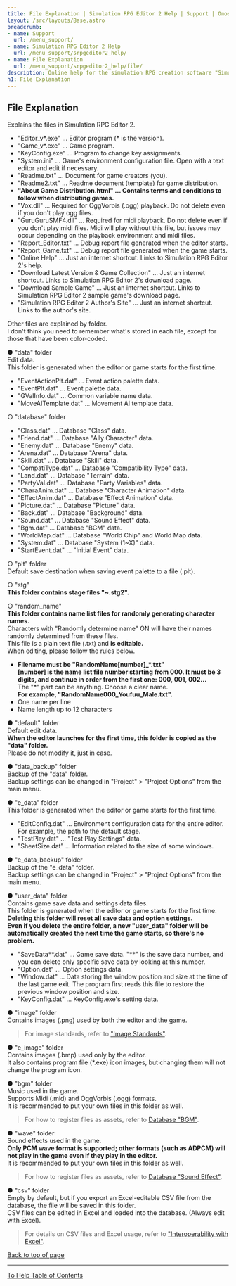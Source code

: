 ```yaml
---
title: File Explanation | Simulation RPG Editor 2 Help | Support | Omoshiro Game Shrine
layout: /src/layouts/Base.astro
breadcrumb:
- name: Support
  url: /menu_support/
- name: Simulation RPG Editor 2 Help
  url: /menu_support/srpgeditor2_help/
- name: File Explanation
  url: /menu_support/srpgeditor2_help/file/
description: Online help for the simulation RPG creation software "Simulation RPG Editor 2". "File Explanation".
h1: File Explanation
---
```


<a name="TOP"></a> 

## File Explanation

Explains the files in Simulation RPG Editor 2.  
  
- "Editor_v*.exe" ... Editor program (* is the version).  
- "Game_v*.exe" ... Game program.  
- "KeyConfig.exe" ... Program to change key assignments.  
- "System.ini" ... Game's environment configuration file. Open with a text editor and edit if necessary.  
- "Readme.txt" ... Document for game creators (you).  
- "Readme2.txt" ... Readme document (template) for game distribution.  
- **"About Game Distribution.html" ... Contains terms and conditions to follow when distributing games.**  
- "Vox.dll" ... Required for OggVorbis (.ogg) playback. Do not delete even if you don't play ogg files.  
- "GuruGuruSMF4.dll" ... Required for midi playback. Do not delete even if you don't play midi files. Midi will play without this file, but issues may occur depending on the playback environment and midi files.  
- "Report_Editor.txt" ... Debug report file generated when the editor starts.  
- "Report_Game.txt" ... Debug report file generated when the game starts.  
- "Online Help" ... Just an internet shortcut. Links to Simulation RPG Editor 2's help.  
- "Download Latest Version & Game Collection" ... Just an internet shortcut. Links to Simulation RPG Editor 2's download page.  
- "Download Sample Game" ... Just an internet shortcut. Links to Simulation RPG Editor 2 sample game's download page.  
- "Simulation RPG Editor 2 Author's Site" ... Just an internet shortcut. Links to the author's site.  
  
Other files are explained by folder.  
I don't think you need to remember what's stored in each file, except for those that have been color-coded.  
  
● "data" folder  
Edit data.  
This folder is generated when the editor or game starts for the first time.  
  
- "EventActionPlt.dat" ... Event action palette data.  
- "EventPlt.dat" ... Event palette data.  
- "GValInfo.dat" ... Common variable name data.  
- "MoveAITemplate.dat" ... Movement AI template data.  
  
○ "database" folder  
- "Class.dat" ... Database "Class" data.  
- "Friend.dat" ... Database "Ally Character" data.  
- "Enemy.dat" ... Database "Enemy" data.  
- "Arena.dat" ... Database "Arena" data.  
- "Skill.dat" ... Database "Skill" data.  
- "CompatiType.dat" ... Database "Compatibility Type" data.  
- "Land.dat" ... Database "Terrain" data.  
- "PartyVal.dat" ... Database "Party Variables" data.  
- "CharaAnim.dat" ... Database "Character Animation" data.  
- "EffectAnim.dat" ... Database "Effect Animation" data.  
- "Picture.dat" ... Database "Picture" data.  
- "Back.dat" ... Database "Background" data.  
- "Sound.dat" ... Database "Sound Effect" data.  
- "Bgm.dat" ... Database "BGM" data.  
- "WorldMap.dat" ... Database "World Chip" and World Map data.  
- "System.dat" ... Database "System (1~X)" data.  
- "StartEvent.dat" ... "Initial Event" data.  
  
○ "plt" folder  
Default save destination when saving event palette to a file (.plt).  
  
○ "stg"  
**This folder contains stage files "~.stg2".**  
  
○ "random_name"  
**This folder contains name list files for randomly generating character names.**  
Characters with "Randomly determine name" ON will have their names randomly determined from these files.  
This file is a plain text file (.txt) and **is editable.**  
When editing, please follow the rules below.  
  
- **Filename must be "RandomName[number]_*.txt"**  
**[number] is the name list file number starting from 000. It must be 3 digits, and continue in order from the first one: 000, 001, 002...**  
The "*" part can be anything. Choose a clear name.  
**For example, "RandomName000_Youfuu_Male.txt".**  
- One name per line  
- Name length up to 12 characters  
  
● "default" folder  
Default edit data.  
**When the editor launches for the first time, this folder is copied as the "data" folder.**  
Please do not modify it, just in case.  
  
● "data_backup" folder  
Backup of the "data" folder.  
Backup settings can be changed in "Project" > "Project Options" from the main menu.  
  
● "e_data" folder  
This folder is generated when the editor or game starts for the first time.  
- "EditConfig.dat" ... Environment configuration data for the entire editor. For example, the path to the default stage.  
- "TestPlay.dat" ... "Test Play Settings" data.  
- "SheetSize.dat" ... Information related to the size of some windows.  
  
● "e_data_backup" folder  
Backup of the "e_data" folder.  
Backup settings can be changed in "Project" > "Project Options" from the main menu.  
  
● "user_data" folder  
Contains game save data and settings data files.  
This folder is generated when the editor or game starts for the first time.  
**Deleting this folder will reset all save data and option settings.**  
**Even if you delete the entire folder, a new "user_data" folder will be automatically created the next time the game starts, so there's no problem.**  
  
- "SaveData**.dat" ... Game save data. "**" is the save data number, and you can delete only specific save data by looking at this number.  
- "Option.dat" ... Option settings data.  
- "Window.dat" ... Data storing the window position and size at the time of the last game exit. The program first reads this file to restore the previous window position and size.  
- "KeyConfig.dat" ... KeyConfig.exe's setting data.  
  
● "image" folder  
Contains images (.png) used by both the editor and the game.  

> For image standards, refer to ["Image Standards"](../image).  
  
● "e_image" folder  
Contains images (.bmp) used only by the editor.  
It also contains program file (*.exe) icon images, but changing them will not change the program icon.  
  
● "bgm" folder  
Music used in the game.  
Supports Midi (.mid) and OggVorbis (.ogg) formats.  
It is recommended to put your own files in this folder as well.  

> For how to register files as assets, refer to [Database "BGM"](../db_bgm).  
  
● "wave" folder  
Sound effects used in the game.  
**Only PCM wave format is supported; other formats (such as ADPCM) will not play in the game even if they play in the editor.**  
It is recommended to put your own files in this folder as well.  

> For how to register files as assets, refer to [Database "Sound Effect"](../db_se).  
  
● "csv" folder  
Empty by default, but if you export an Excel-editable CSV file from the database, the file will be saved in this folder.  
CSV files can be edited in Excel and loaded into the database. (Always edit with Excel).  

> For details on CSV files and Excel usage, refer to ["Interoperability with Excel"](../csv).  

[Back to top of page](#top)

---

 
[To Help Table of Contents](../)
